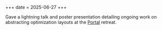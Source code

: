 +++
date = 2025-06-27
+++

Gave a lightning talk and poster presentation detailing ongoing work on abstracting optimization layouts at the [Portal](https://portal.stanford.edu/index.html) retreat.
